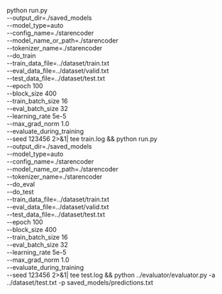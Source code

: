 python run.py \
    --output_dir=./saved_models \
    --model_type=auto \
    --config_name=./starencoder \
    --model_name_or_path=./starencoder \
    --tokenizer_name=./starencoder \
    --do_train \
    --train_data_file=../dataset/train.txt \
    --eval_data_file=../dataset/valid.txt \
    --test_data_file=../dataset/test.txt \
    --epoch 100 \
    --block_size 400 \
    --train_batch_size 16 \
    --eval_batch_size 32 \
    --learning_rate 5e-5 \
    --max_grad_norm 1.0 \
    --evaluate_during_training \
    --seed 123456 2>&1| tee train.log && python run.py \
    --output_dir=./saved_models \
    --model_type=auto \
    --config_name=./starencoder \
    --model_name_or_path=./starencoder \
    --tokenizer_name=./starencoder \
    --do_eval \
    --do_test \
    --train_data_file=../dataset/train.txt \
    --eval_data_file=../dataset/valid.txt \
    --test_data_file=../dataset/test.txt \
    --epoch 100 \
    --block_size 400 \
    --train_batch_size 16 \
    --eval_batch_size 32 \
    --learning_rate 5e-5 \
    --max_grad_norm 1.0 \
    --evaluate_during_training \
    --seed 123456 2>&1| tee test.log && python ../evaluator/evaluator.py -a ../dataset/test.txt -p saved_models/predictions.txt